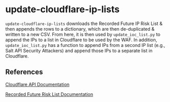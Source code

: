 # update-cloudflare-ip-lists

`update-cloudflare-ip-lists` downloads the Recorded Future IP Risk List & then appends the rows to a dictionary, which are then de-duplicated & written to a new CSV. From here, it is then used by `update_ioc_list.py` to append the IPs to a list in Cloudflare to be used by the WAF. In addition, `update_ioc_list.py` has a function to append IPs from a second IP list (e.g., Salt API Security Attackers) and append those IPs to a separate list in Cloudflare.

## References

[Cloudflare API Documentation](https://developers.cloudflare.com/api/)

[Recorded Future Risk List Documentation](https://support.recordedfuture.com/hc/en-us/articles/115000897248-Recorded-Future-Risk-Lists)
